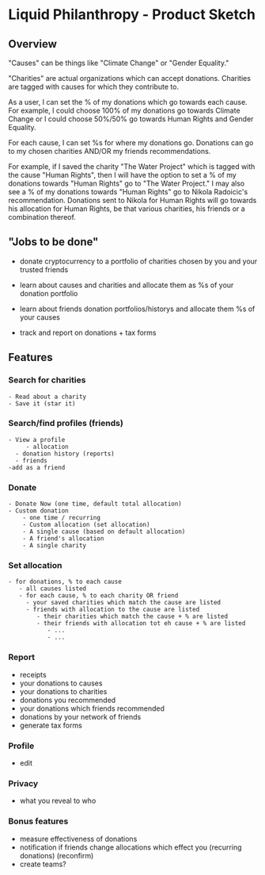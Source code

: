 # Liquid Philanthropy - Product Sketch

## Overview

"Causes" can be things like "Climate Change" or "Gender Equality." 

"Charities" are actual organizations which can accept donations. Charities are tagged with causes for which they contribute to. 

As a user, I can set the % of my donations which go towards each cause. For example, I could choose 100% of my donations go towards Climate Change or I could choose 50%/50% go towards Human Rights and Gender Equality. 

For each cause, I can set %s for where my donations go. Donations can go to my chosen charities AND/OR my friends recommendations. 

For example, if I saved the charity "The Water Project" which is tagged with the cause "Human Rights", then I will have the option to set a % of my donations towards "Human Rights" go to "The Water Project." I may also see a % of my donations towards "Human Rights" go to Nikola Radoicic's recommendation. Donations sent to Nikola for Human Rights will go towards his allocation for Human Rights, be that various charities, his friends or a combination thereof.

## "Jobs to be done"
- donate cryptocurrency to a portfolio of charities chosen by you and your trusted friends

- learn about causes and charities and allocate them as %s of your donation portfolio
- learn about friends donation portfolios/historys and allocate them %s of your causes
- track and report on donations + tax forms 

## Features
### Search for charities
	- Read about a charity
	- Save it (star it) 

### Search/find profiles (friends)
	- View a profile
         - allocation
	  - donation history (reports)
	  - friends
	-add as a friend

### Donate
	- Donate Now (one time, default total allocation)
	- Custom donation
	    - one time / recurring
	    - Custom allocation (set allocation)
	    - A single cause (based on default allocation)
	    - A friend's allocation
	    - A single charity

### Set allocation
	- for donations, % to each cause
	   - all causes listed
	   - for each cause, % to each charity OR friend
	     - your saved charities which match the cause are listed
	     - friends with allocation to the cause are listed
	        - their charities which match the cause + % are listed
	        - their friends with allocation tot eh cause + % are listed
	           - ... 
	           - ...

### Report
- receipts
- your donations to causes
- your donations to charities 
- donations you recommended
- your donations which friends recommended 
- donations by your network of friends
- generate tax forms


### Profile
- edit

### Privacy
- what you reveal to who

### Bonus features 
- measure effectiveness of donations
- notification if friends change allocations which effect you (recurring donations) (reconfirm) 
- create teams?
